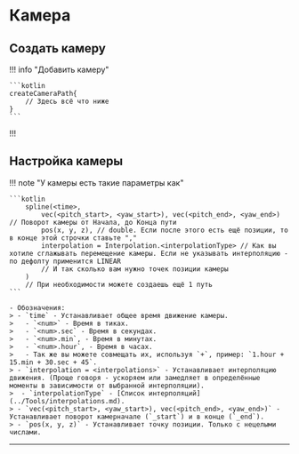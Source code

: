 # Камера

## Создать камеру

!!! info "Добавить камеру"

    ```kotlin
    createCameraPath{
        // Здесь всё что ниже
    }
    ```
!!! 

## Настройка камеры

!!! note "У камеры есть такие параметры как"

    ```kotlin
        spline(<time>,
            vec(<pitch_start>, <yaw_start>), vec(<pitch_end>, <yaw_end>) // Поворот камеры от Начала, до Конца пути
            pos(x, y, z), // double. Если после этого есть ещё позиции, то в конце этой строчки ставьте ","
            interpolation = Interpolation.<interpolationType> // Как вы хотиле сглажывать перемещение камеры. Если не указывать интерполяцию - по дефолту применится LINEAR
            // И так сколько вам нужно точек позиции камеры
        )
        // При необходимости можете создаешь ещё 1 путь
    ```

    - Обозначения: 
    > - `time` - Устанавливает общее время движение камеры. 
    >   - `<num>` - Время в тиках. 
    >   - `<num>.sec` - Время в секундах. 
    >   - `<num>.min`, - Время в минутах. 
    >   - `<num>.hour`, - Время в часах. 
    >   - Так же вы можете совмещать их, используя `+`, пример: `1.hour + 15.min + 30.sec + 45`. 
    > - `interpolation = <interpolations>` - Устанавливает интерполяцию движения. (Проще говоря - ускоряем или замедляет в определённые моменты в зависимости от выбранной интерполяции). 
    >  - `interpolationType` - [Список интерполяций](../Tools/interpolations.md). 
    > - `vec(<pitch_start>, <yaw_start>), vec(<pitch_end>, <yaw_end>)` - Устанавливает поворот камерначале (`_start`) и в конце (`_end`). 
    > - `pos(x, y, z)` - Устанавливает точку позиции. Только с нецелыми числами. 

---
